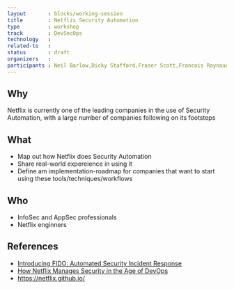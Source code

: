 ```yaml
---
layout       : blocks/working-session
title        : Netflix Security Automation
type         : workshop
track        : DevSecOps
technology   :
related-to   :
status       : draft
organizers   :
participants : Neil Barlow,Dicky Stafford,Fraser Scott,Francois Raynaud, Timo Pagel
---
```


## Why

Netflix is currently one of the leading companies in the use of Security Automation, with a large number of companies
 following on its footsteps

## What

 - Map out how Netflix does Security Automation
 - Share real-world expereience in using it
 - Define am implementation-roadmap for companies that want to start using these tools/techniques/workflows

## Who

 - InfoSec and AppSec professionals
 - Netflix enginners

## References

 - [Introducing FIDO: Automated Security Incident Response](https://medium.com/netflix-techblog/introducing-fido-automated-security-incident-response-1961f34f7da3)
 - [How Netflix Manages Security in the Age of DevOps](https://blogs.wsj.com/cio/2015/06/01/how-netflix-manages-security-in-the-age-of-devops/)
 - https://netflix.github.io/